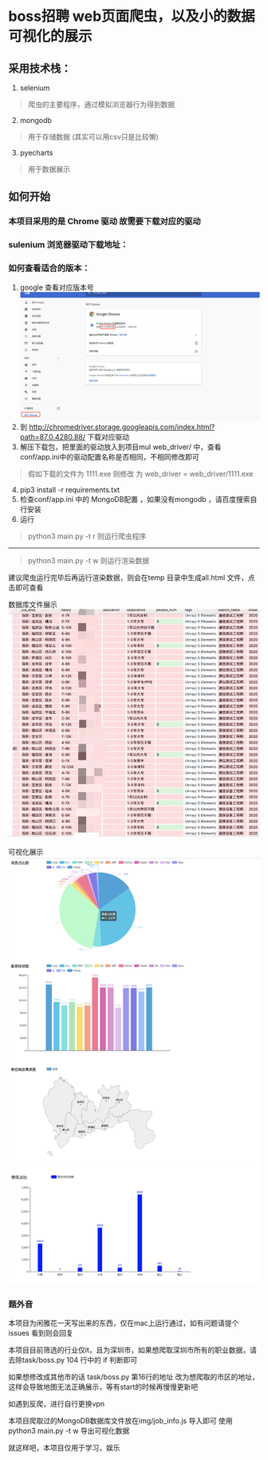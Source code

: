 # boss招聘 web页面爬虫，以及小的数据可视化的展示

## 采用技术栈：
1. selenium
 > 爬虫的主要程序，通过模拟浏览器行为得到数据
2. mongodb
 > 用于存储数据 (其实可以用csv只是比较懒)
3. pyecharts
 > 用于数据展示

## 如何开始
### 本项目采用的是 Chrome 驱动 故需要下载对应的驱动
### sulenium 浏览器驱动下载地址：
### 如何查看适合的版本：
1. google 查看对应版本号
![avatar](img/设置.png)
2. 到 http://chromedriver.storage.googleapis.com/index.html?path=87.0.4280.88/
下载对应驱动
3. 解压下载包，把里面的驱动放入到项目mul web_driver/ 中，查看conf/app.ini中的驱动配置名称是否相同，不相同修改即可
>假如下载的文件为 1111.exe 则修改 为  web_driver = web_driver/1111.exe
4. pip3 install -r requirements.txt
5. 检查conf/app.ini 中的 MongoDB配置 ，如果没有mongodb ，请百度搜索自行安装
6. 运行
> python3 main.py -t r 则运行爬虫程序
----
> python3 main.py -t w 则运行渲染数据

建议爬虫运行完毕后再运行渲染数据，则会在temp 目录中生成all.html
文件，点击即可查看

数据库文件展示
![avatar](img/展示1.jpg)

可视化展示
![avatar](img/示例1.png)
![avatar](img/示例2.png)


### 题外音
本项目为闲雅花一天写出来的东西，仅在mac上运行通过，如有问题请提个issues
看到则会回复


本项目目前筛选的行业仅it，且为深圳市，如果想爬取深圳市所有的职业数据，请去除task/boss.py  104 行中的 if 判断即可

如果想修改成其他市的话  task/boss.py 第16行的地址 改为想爬取的市区的地址，这样会导致地图无法正确展示，等有start的时候再慢慢更新吧

如遇到反爬，进行自行更换vpn

本项目爬取过的MongoDB数据库文件放在img/job_info.js
导入即可 使用 python3 main.py -t w 导出可视化数据

就这样吧，本项目仅用于学习，娱乐





